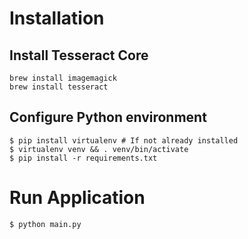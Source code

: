 # Installation

## Install Tesseract Core
```
brew install imagemagick
brew install tesseract
```

## Configure Python environment
```
$ pip install virtualenv # If not already installed
$ virtualenv venv && . venv/bin/activate
$ pip install -r requirements.txt
```

# Run Application

```
$ python main.py
```